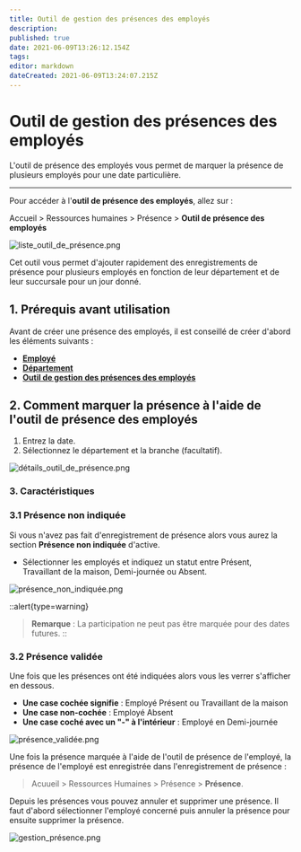 ```yaml
---
title: Outil de gestion des présences des employés
description: 
published: true
date: 2021-06-09T13:26:12.154Z
tags: 
editor: markdown
dateCreated: 2021-06-09T13:24:07.215Z
---
```


# Outil de gestion des présences des employés

L'outil de présence des employés vous permet de marquer la présence de plusieurs employés pour une date particulière.

---

Pour accéder à l'**outil de présence des employés**, allez sur :

Accueil > Ressources humaines > Présence > **Outil de présence des employés**

![liste_outil_de_présence.png](/content/rh/employee-attendance-tool/liste_outil_de_présence.png)

Cet outil vous permet d'ajouter rapidement des enregistrements de présence pour plusieurs employés en fonction de leur département et de leur succursale pour un jour donné.

## 1. Prérequis avant utilisation

Avant de créer une présence des employés, il est conseillé de créer d'abord les éléments suivants :

- **[Employé](/rh/employee)**
- **[Département](/rh/department)**
- **[Outil de gestion des présences des employés](/rh/employee-attendance-tool)**

## 2. Comment marquer la présence à l'aide de l'outil de présence des employés

1. Entrez la date.
2. Sélectionnez le département et la branche (facultatif).

![détails_outil_de_présence.png](/content/rh/employee-attendance-tool/détails_outil_de_présence.png)

### 3. Caractéristiques

### 3.1 Présence non indiquée

Si vous n'avez pas fait d'enregistrement de présence alors vous aurez la section **Présence non indiquée** d'active.

- Sélectionner les employés et indiquez un statut entre Présent, Travaillant de la maison, Demi-journée ou Absent.

![présence_non_indiquée.png](/content/rh/employee-attendance-tool/présence_non_indiquée.png)

::alert{type=warning}
> **Remarque** : La participation ne peut pas être marquée pour des dates futures.
::

### 3.2 Présence validée

Une fois que les présences ont été indiquées alors vous les verrer s'afficher en dessous. 

- **Une case cochée signifie** : Employé Présent ou Travaillant de la maison
- **Une case non-cochée** : Employé Absent
- **Une case coché avec un "-" à l'intérieur** : Employé en Demi-journée

![présence_validée.png](/content/rh/employee-attendance-tool/présence_validée.png)

Une fois la présence marquée à l'aide de l'outil de présence de l'employé, la présence de l'employé est enregistrée dans l'enregistrement de présence : 

> Acuueil > Ressources Humaines > Présence > **Présence**.

Depuis les présences vous pouvez annuler et supprimer une présence. Il faut d'abord sélectionner l'employé concerné puis annuler la présence pour ensuite supprimer la présence.

![gestion_présence.png](/content/rh/employee-attendance-tool/gestion_présence.png)